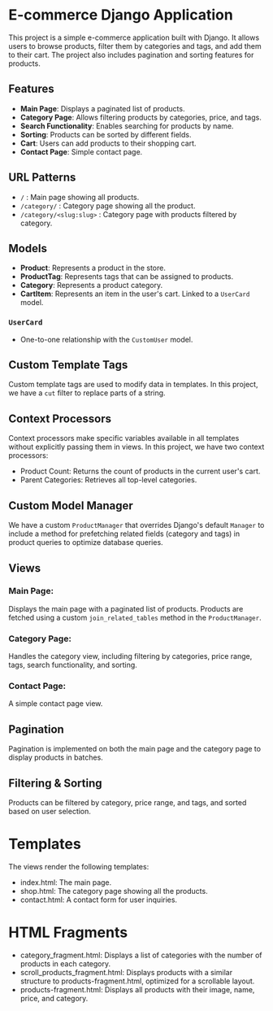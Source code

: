 # E-commerce Django Application

This project is a simple e-commerce application built with Django. It allows users to browse products, filter them by categories and tags, and add them to their cart. The project also includes pagination and sorting features for products.

## Features

- **Main Page**: Displays a paginated list of products.
- **Category Page**: Allows filtering products by categories, price, and tags.
- **Search Functionality**: Enables searching for products by name.
- **Sorting**: Products can be sorted by different fields.
- **Cart**: Users can add products to their shopping cart.
- **Contact Page**: Simple contact page.


## URL Patterns

- `/` : Main page showing all products.
- `/category/` : Category page showing all the product.
- `/category/<slug:slug>` : Category page with products filtered by category.


## Models

- **Product**: Represents a product in the store.
- **ProductTag**: Represents tags that can be assigned to products.
- **Category**: Represents a product category.
- **CartItem**: Represents an item in the user's cart. Linked to a `UserCard` model.

### `UserCard`
- One-to-one relationship with the `CustomUser` model.

## Custom Template Tags
Custom template tags are used to modify data in templates. In this project, we have a `cut` filter to replace parts of a string.

## Context Processors
Context processors make specific variables available in all templates without explicitly passing them in views. In this project, we have two context processors:

- Product Count: Returns the count of products in the current user's cart.
- Parent Categories: Retrieves all top-level categories.

## Custom Model Manager
We have a custom `ProductManager` that overrides Django's default `Manager` to include a method for prefetching related fields (category and tags) in product queries to optimize database queries.

## Views

### Main Page:
Displays the main page with a paginated list of products. Products are fetched using a custom `join_related_tables` method in the `ProductManager`.

### Category Page:
Handles the category view, including filtering by categories, price range, tags, search functionality, and sorting.

### Contact Page:
A simple contact page view.

## Pagination
Pagination is implemented on both the main page and the category page to display products in batches.

## Filtering & Sorting
Products can be filtered by category, price range, and tags, and sorted based on user selection.

# Templates
The views render the following templates:

- index.html: The main page.
- shop.html: The category page showing all the products.
- contact.html: A contact form for user inquiries.

# HTML Fragments

- category_fragment.html: Displays a list of categories with the number of products in each category.
- scroll_products_fragment.html: Displays products with a similar structure to products-fragment.html, optimized for a scrollable layout.
- products-fragment.html: Displays all products with their image, name, price, and category.



